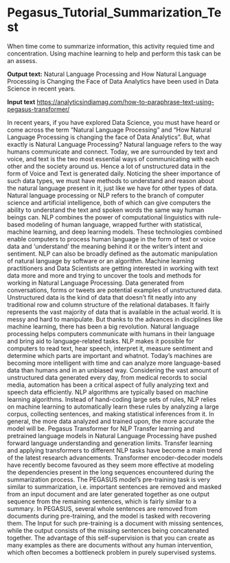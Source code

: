 # Pegasus_Tutorial_Summarization_Test

When time come to summarize information, this activity requied time and concentration. Using machine learning to help and perform this task can be an assess.

**Output text:**
Natural Language Processing and How Natural Language Processing is Changing the Face of Data Analytics have been used in Data Science in recent years.

**Input text**
https://analyticsindiamag.com/how-to-paraphrase-text-using-pegasus-transformer/ 

In recent years, if you have explored Data Science, you must have heard or come across the term “Natural Language Processing” and “How Natural Language Processing is changing the face of Data Analytics”. But, what exactly is Natural Language Processing? Natural language refers to the way humans communicate and connect. Today, we are surrounded by text and voice, and text is the two most essential ways of communicating with each other and the society around us. Hence a lot of unstructured data in the form of Voice and Text is generated daily. Noticing the sheer importance of such data types, we must have methods to understand and reason about the natural language present in it, just like we have for other types of data. Natural language processing or NLP refers to the branch of computer science and artificial intelligence, both of which can give computers the ability to understand the text and spoken words the same way human beings can. 
NLP combines the power of computational linguistics with rule-based modeling of human language, wrapped further with statistical, machine learning, and deep learning models. These technologies combined enable computers to process human language in the form of text or voice data and ‘understand’ the meaning behind it or the writer’s intent and sentiment. NLP can also be broadly defined as the automatic manipulation of natural language by software or an algorithm. Machine learning practitioners and Data Scientists are getting interested in working with text data more and more and trying to uncover the tools and methods for working in Natural Language Processing. Data generated from conversations, forms or tweets are potential examples of unstructured data. Unstructured data is the kind of data that doesn’t fit neatly into any traditional row and column structure of the relational databases. It fairly represents the vast majority of data that is available in the actual world. It is messy and hard to manipulate. But thanks to the advances in disciplines like machine learning, there has been a big revolution.
Natural language processing helps computers communicate with humans in their language and bring aid to language-related tasks. NLP makes it possible for computers to read text, hear speech, interpret it, measure sentiment and determine which parts are important and whatnot. Today’s machines are becoming more intelligent with time and can analyze more language-based data than humans and in an unbiased way. Considering the vast amount of unstructured data generated every day, from medical records to social media, automation has been a critical aspect of fully analyzing text and speech data efficiently. NLP algorithms are typically based on machine learning algorithms. Instead of hand-coding large sets of rules, NLP relies on machine learning to automatically learn these rules by analyzing a large corpus, collecting sentences, and making statistical inferences from it. In general, the more data analyzed and trained upon, the more accurate the model will be.
Pegasus Transformer for NLP
Transfer learning and pretrained language models in Natural Language Processing have pushed forward language understanding and generation limits. Transfer learning and applying transformers to different NLP tasks have become a main trend of the latest research advancements. Transformer encoder-decoder models have recently become favoured as they seem more effective at modeling the dependencies present in the long sequences encountered during the summarization process. The PEGASUS model’s pre-training task is very similar to summarization, i.e. important sentences are removed and masked from an input document and are later generated together as one output sequence from the remaining sentences, which is fairly similar to a summary. In PEGASUS, several whole sentences are removed from documents during pre-training, and the model is tasked with recovering them. The Input for such pre-training is a document with missing sentences, while the output consists of the missing sentences being concatenated together. The advantage of this self-supervision is that you can create as many examples as there are documents without any human intervention, which often becomes a bottleneck problem in purely supervised systems.



